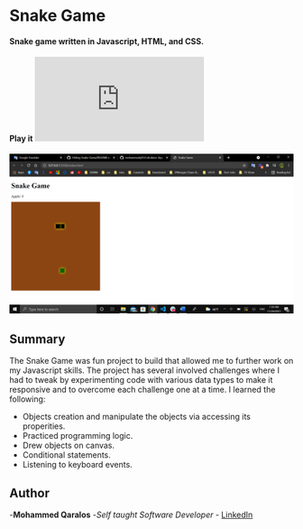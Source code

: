 # Snake Game
#### Snake game written in Javascript, HTML, and CSS.
#### Play it ![here](http://127.0.0.1:3000/index.html)

![Snake Game Photo.png](https://github.com/mohammedq91/Snake-Game/blob/main/SnakeGamePhoto.png)

## Summary
The Snake Game was fun project to build that allowed me to further work on my Javascript skills. The project has several involved challenges where I had to tweak by experimenting code with various data types to make it responsive and to overcome each challenge one at a time. I learned the following:
- Objects creation and manipulate the objects via accessing its properities.
- Practiced programming logic.
- Drew objects on canvas.
- Conditional statements.
- Listening to keyboard events. 

## Author

-**Mohammed Qaralos** -*Self taught Software Developer* - [LinkedIn](https://www.linkedin.com/in/mohammed-qaralos-27151010a/)


